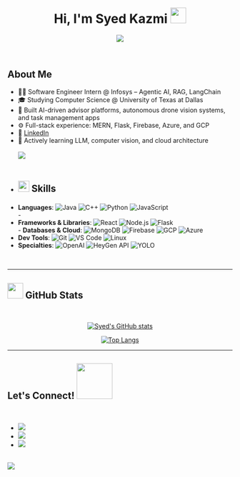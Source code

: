 <h1 align="center"><b>Hi, I'm Syed Kazmi</b> <img src="https://media.giphy.com/media/hvRJCLFzcasrR4ia7z/giphy.gif" width="35"></h1>

<p align="center">
  <a href="https://github.com/DenverCoder1/readme-typing-svg">
    <img src="https://readme-typing-svg.herokuapp.com?font=Time+New+Roman&color=cyan&size=25&center=true&vCenter=true&width=600&height=100&lines=Software+Engineer+Intern+@+Infosys;Computer+Science+Student+@+UTD;Full-Stack+Developer;AI+Builder;Lifelong+Learner;Always+Building+Something+New!&speed=60&pause=1200">
  </a>
</p>

<br>

## **About Me** 
- 👨‍💻 Software Engineer Intern @ Infosys – Agentic AI, RAG, LangChain
- 🎓 Studying Computer Science @ University of Texas at Dallas
- 🧠 Built AI-driven advisor platforms, autonomous drone vision systems, and task management apps
- ⚙️ Full-stack experience: MERN, Flask, Firebase, Azure, and GCP
- 📄 [LinkedIn](https://www.linkedin.com/in/syedkazmi14/)
- 🌱 Actively learning LLM, computer vision, and cloud architecture
  <br><br>
  <img src="https://user-images.githubusercontent.com/73097560/115834477-dbab4500-a447-11eb-908a-139a6edaec5c.gif"><br><br>
- ## <img src="https://media2.giphy.com/media/QssGEmpkyEOhBCb7e1/giphy.gif" width="25"><b> Skills</b> <br> <p align="center">
- **Languages**: ![Java](https://img.shields.io/badge/Java-%23ED8B00.svg?style=for-the-badge&logo=java&logoColor=white) ![C++](https://img.shields.io/badge/C++-%2300599C.svg?style=for-the-badge&logo=c%2B%2B&logoColor=white) ![Python](https://img.shields.io/badge/Python-%2314354C.svg?style=for-the-badge&logo=python&logoColor=white) ![JavaScript](https://img.shields.io/badge/JavaScript-%23F7DF1E.svg?style=for-the-badge&logo=javascript&logoColor=black) <br> -
- **Frameworks & Libraries**: ![React](https://img.shields.io/badge/React-%2320232a.svg?style=for-the-badge&logo=react&logoColor=%2361DAFB) ![Node.js](https://img.shields.io/badge/Node.js-%23339933.svg?style=for-the-badge&logo=node.js&logoColor=white) ![Flask](https://img.shields.io/badge/Flask-%23000.svg?style=for-the-badge&logo=flask&logoColor=white) <br> - **Databases & Cloud**: ![MongoDB](https://img.shields.io/badge/MongoDB-%2347A248.svg?style=for-the-badge&logo=mongodb&logoColor=white) ![Firebase](https://img.shields.io/badge/Firebase-%23039BE5.svg?style=for-the-badge&logo=firebase) ![GCP](https://img.shields.io/badge/Google%20Cloud-%234285F4.svg?style=for-the-badge&logo=google-cloud&logoColor=white) ![Azure](https://img.shields.io/badge/Azure-%230072C6.svg?style=for-the-badge&logo=microsoft-azure&logoColor=white) <br>
- **Dev Tools**: ![Git](https://img.shields.io/badge/Git-%23F05033.svg?style=for-the-badge&logo=git&logoColor=white) ![VS Code](https://img.shields.io/badge/VS%20Code-%23007ACC.svg?style=for-the-badge&logo=visual-studio-code&logoColor=white) ![Linux](https://img.shields.io/badge/Linux-%23FCC624.svg?style=for-the-badge&logo=linux&logoColor=black) <br>
- **Specialties**: ![OpenAI](https://img.shields.io/badge/OpenAI-%23440088.svg?style=for-the-badge&logo=openai&logoColor=white) ![HeyGen API](https://img.shields.io/badge/HeyGen-Avatar-blueviolet?style=for-the-badge) ![YOLO](https://img.shields.io/badge/YOLO-Computer%20Vision-critical?style=for-the-badge) </p>
</div>

<br>

-----

## <img src="https://media.giphy.com/media/iY8CRBdQXODJSCERIr/giphy.gif" width="35"><b> GitHub Stats </b>
<br>

<div align="center">

[![Syed's GitHub stats](https://github-readme-stats-syed-kazmis-projects-7ceb15f0.vercel.app/api?username=syedkazmi14&include_all_commits=true&count_private=true&show_icons=true&line_height=20&title_color=7A7ADB&icon_color=2234AE&text_color=D3D3D3&bg_color=0,000000,130F40)](https://github.com/syedkazmi14/github-readme-stats)

[![Top Langs](https://github-readme-stats-syed-kazmis-projects-7ceb15f0.vercel.app/api/top-langs/?username=syedkazmi14&layout=compact&langs_count=6&title_color=7A7ADB&text_color=D3D3D3&bg_color=0,000000,130F40)](https://github.com/syedkazmi14/github-readme-stats)

</div>

-----

## <b> Let's Connect!</b> <img src="https://github.com/syedkazmi14/syedkazmi14/raw/main/assets/mdImages/handshake.gif" width="80">
<br>

<div align='left'>
  <ul>
    <li>
      <a href="https://linkedin.com/in/syedkazmi14" target="_blank">
        <img src="https://img.shields.io/badge/LinkedIn-syedkazmi14-%230077B5.svg?style=for-the-badge&logo=linkedin&logoColor=white"/>
      </a>
    </li>
    <li>
      <a href="mailto:smjkazmi14@gmail.com" target="_blank">
        <img src="https://img.shields.io/badge/Email-Click%20to%20Mail-%23EA4335.svg?style=for-the-badge&logo=gmail&logoColor=white"/>
      </a>
    </li>
    <li>
      <a href="https://syedk.dev" target="_blank">
        <img src="https://img.shields.io/badge/Portfolio-syedk.dev-%2300C4CC.svg?style=for-the-badge&logo=vercel&logoColor=white"/>
      </a>
    </li>
  </ul>
</div>

<br>
<img src="https://user-images.githubusercontent.com/73097560/115834477-dbab4500-a447-11eb-908a-139a6edaec5c.gif">
<br>
